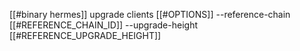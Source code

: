 [[#binary hermes]] upgrade clients [[#OPTIONS]] --reference-chain [[#REFERENCE_CHAIN_ID]] --upgrade-height [[#REFERENCE_UPGRADE_HEIGHT]]
